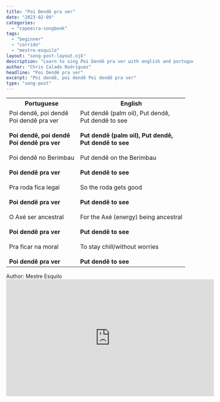 ```yaml
---
title: "Poi Dendê pra ver"
date: "2023-02-09"
categories:
  - "capoeira-songbook"
tags:
  - "beginner"
  - "corrido"
  - "mestre-esquilo"
layout: "song-post-layout.njk"
description: "Learn to sing Poi Dendê pra ver with english and portuguese translations along with a video to help you learn."
author: "Chris Calado Rodriguez"
headline: "Poi Dendê pra ver"
excerpt: "Poi dendê, poi dendê Poi dendê pra ver"
type: "song-post"
---
```


<table class="capoeira-table">
    <tr class="header-row">
        <th>Portuguese</th>
        <th>English</th>
    </tr>
    <tr>
        <td>Poi dendê, poi dendê<br>Poi dendê pra ver<br><br><strong>Poi dendê, poi dendê<br>Poi dendê pra ver</strong><br><br>Poi dendê no Berimbau<br><br><strong>Poi dendê pra ver</strong><br><br>Pra roda fica legal<br><br><strong>Poi dendê pra ver</strong><br><br>O Axé ser ancestral<br><br><strong>Poi dendê pra ver</strong><br><br>Pra ficar na moral<br><br><strong>Poi dendê pra ver</strong></td>
        <td>Put dendê (palm oil), Put dendê,<br>Put dendê to see<br><br><strong>Put dendê (palm oil), Put dendê,<br>Put dendê to see</strong><br><br>Put dendê on the Berimbau<br><br><strong>Put dendê to see</strong><br><br>So the roda gets good<br><br><strong>Put dendê to see</strong><br><br>For the Axé (energy) being ancestral<br><br><strong>Put dendê to see</strong><br><br>To stay chill/without worries<br><br><strong>Put dendê to see</strong></td>
    </tr>
</table>

<figcaption>
    Author: Mestre Esquilo
</figcaption>

<iframe width="560" height="315" src="https://www.youtube.com/embed/h3BTVDg3JKs" title="YouTube video player" frameborder="0" allow="accelerometer; autoplay; clipboard-write; encrypted-media; gyroscope; picture-in-picture" allowfullscreen></iframe>